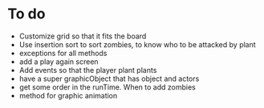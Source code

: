 # To do

* Customize grid so that it fits the board
* Use insertion sort to sort zombies, to know who to be attacked by plant
* exceptions for all methods
* add a play again screen
* Add events so that the player plant plants
* have a super graphicObject that has object and actors
* get some order in the runTime. When to add zombies
* method for graphic animation